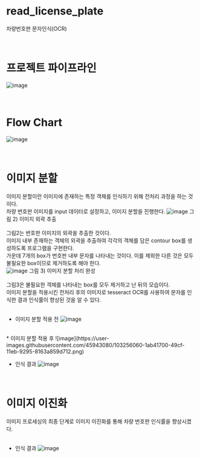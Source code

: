 # read_license_plate
 차량번호판 문자인식(OCR)<br/><br/><br/>

# 프로젝트 파이프라인
![image](https://user-images.githubusercontent.com/45943080/103255894-70d48a80-49ce-11eb-973a-179989419c62.png)<br/><br/><br/>

# Flow Chart
![image](https://user-images.githubusercontent.com/45943080/103255941-9feafc00-49ce-11eb-99a5-c6110bc1b269.png)<br/><br/><br/>

# 이미지 분할
이미지 분할이란 이미지에 존재하는 특정 객체를 인식하기 위해 전처리 과정을 하는 것이다. <br/>
차량 번호판 이미지를 input 데이터로 설정하고, 이미지 분할을 진행한다.
![image](https://user-images.githubusercontent.com/45943080/103255967-c27d1500-49ce-11eb-9da6-58bcbc41bf83.png)
그림 2) 이미지 외곽 추출<br/><br/>
그림2는 번호판 이미지의 외곽을 추출한 것이다. <br/>
이미지 내부 존재하는 객체의 외곽을 추출하여 각각의 객체를 담은 contour box를 생성하도록 프로그램을 구현한다. <br/>
가운데 7개의 box가 번호판 내부 문자를 나타내는 것이다. 이를 제외한 다른 것은 모두 불필요한 box이므로 제거하도록 해야 한다.<br/>
![image](https://user-images.githubusercontent.com/45943080/103256013-f35d4a00-49ce-11eb-81ac-b1d5a4979026.png)
그림 3) 이미지 분할 처리 완성<br/><br/>
그림3은 불필요한 객체를 나타내는 box를 모두 제거하고 난 뒤의 모습이다. <br/>
이미지 분할을 적용시킨 전처리 후의 이미지로 tesseract OCR를 사용하여 문자를 인식한 결과 인식률이 향상된 것을 알 수 있다. <br/><br/>
* 이미지 분할 적용 전
![image](https://user-images.githubusercontent.com/45943080/103256045-11c34580-49cf-11eb-8962-f42f65a6f8a4.png)
<br/>
* 이미지 분할 적용 후
![image](https://user-images.githubusercontent.com/45943080/103256060-1ab41700-49cf-11eb-9295-8163a859d712.png)

* 인식 결과
![image](https://user-images.githubusercontent.com/45943080/103727501-c20ffa00-501e-11eb-9b7b-6d001a8f6317.png)
<br/><br/><br/>


# 이미지 이진화


이미지 프로세싱의 최종 단계로 이미지 이진화를 통해 차량 번호판  인식률을 향상시켰다.<br/><br/>
* 인식 결과
![image](https://user-images.githubusercontent.com/45943080/103727323-59288200-501e-11eb-9ea3-924d3a511008.png)

